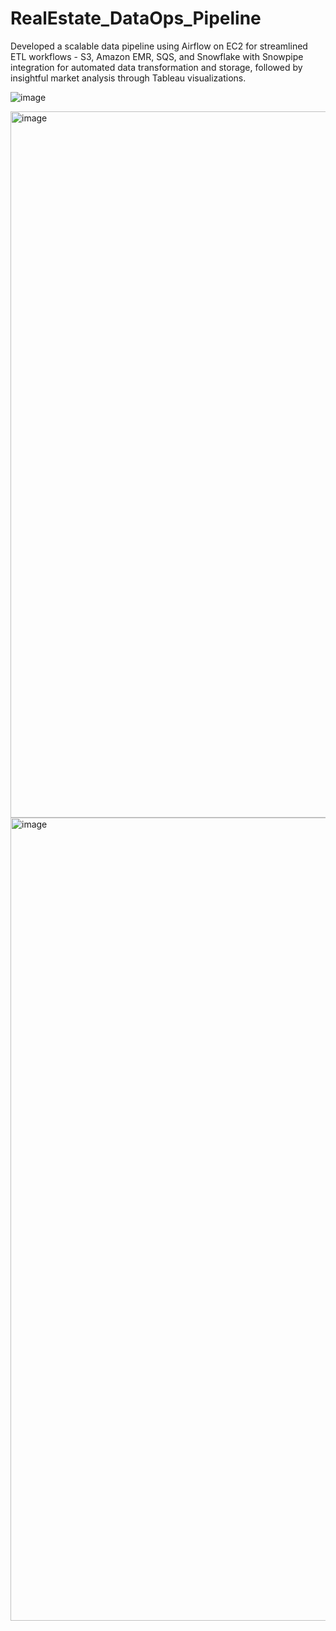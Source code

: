 # RealEstate_DataOps_Pipeline
Developed a scalable data pipeline using Airflow on EC2 for streamlined ETL workflows - S3, Amazon EMR, SQS, and Snowflake with Snowpipe integration for automated data transformation and storage, followed by insightful market analysis through Tableau visualizations.


![image](https://github.com/user-attachments/assets/e5d6361b-2145-4baa-bed7-8e802524e221)


<img width="1130" alt="image" src="https://github.com/user-attachments/assets/3d767f40-ce5d-45fe-a140-c58b6745457f">




<img width="1285" alt="image" src="https://github.com/user-attachments/assets/d005a297-a1d0-4ca1-948b-26706369ce75">

